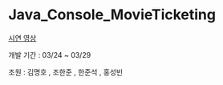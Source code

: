 # Java_Console_MovieTicketing

<a href="https://www.youtube.com/watch?v=Oyf_ydfzdCQ">시연 영상 </a>

개발 기간 : 03/24 ~ 03/29

조원 : 김명호 , 조한준 , 한준석 , 홍성빈

